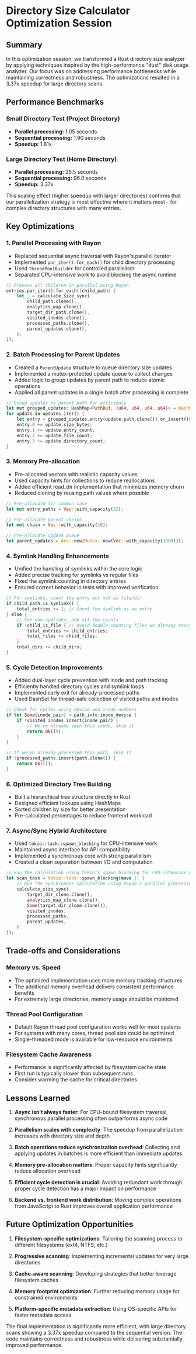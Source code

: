 # Directory Size Calculator Optimization Session

## Summary
In this optimization session, we transformed a Rust directory size analyzer by applying techniques inspired by the high-performance "dust" disk usage analyzer. Our focus was on addressing performance bottlenecks while maintaining correctness and robustness. The optimizations resulted in a 3.37x speedup for large directory scans.

## Performance Benchmarks

### Small Directory Test (Project Directory)
- **Parallel processing:** 1.05 seconds
- **Sequential processing:** 1.90 seconds
- **Speedup:** 1.81x

### Large Directory Test (Home Directory)
- **Parallel processing:** 28.5 seconds
- **Sequential processing:** 96.0 seconds
- **Speedup:** 3.37x

This scaling effect (higher speedup with larger directories) confirms that our parallelization strategy is most effective where it matters most - for complex directory structures with many entries.

## Key Optimizations

### 1. Parallel Processing with Rayon
- Replaced sequential async traversal with Rayon's parallel iterator
- Implemented `par_iter().for_each()` for child directory processing
- Used `ThreadPoolBuilder` for controlled parallelism
- Separated CPU-intensive work to avoid blocking the async runtime

```rust
// Process all children in parallel using Rayon
entries.par_iter().for_each(|child_path| {
    let _ = calculate_size_sync(
        child_path.clone(),
        analytics_map.clone(),
        target_dir_path.clone(),
        visited_inodes.clone(),
        processed_paths.clone(),
        parent_updates.clone(),
    );
});
```

### 2. Batch Processing for Parent Updates
- Created a `ParentUpdate` structure to queue directory size updates
- Implemented a mutex-protected update queue to collect changes
- Added logic to group updates by parent path to reduce atomic operations
- Applied all parent updates in a single batch after processing is complete

```rust
// Group updates by parent path for efficiency
let mut grouped_updates: HashMap<PathBuf, (u64, u64, u64, u64)> = HashMap::new();
for update in updates.iter() {
    let entry = grouped_updates.entry(update.path.clone()).or_insert((0, 0, 0, 0));
    entry.0 += update.size_bytes;
    entry.1 += update.entry_count;
    entry.2 += update.file_count;
    entry.3 += update.directory_count;
}
```

### 3. Memory Pre-allocation
- Pre-allocated vectors with realistic capacity values
- Used capacity hints for collections to reduce reallocations
- Added efficient read_dir implementation that minimizes memory churn
- Reduced cloning by reusing path values where possible

```rust
// Pre-allocate for common case
let mut entry_paths = Vec::with_capacity(32);

// Pre-allocate parent chains
let mut chain = Vec::with_capacity(10);

// Pre-allocate update queue
let parent_updates = Arc::new(Mutex::new(Vec::with_capacity(1000)));
```

### 4. Symlink Handling Enhancements
- Unified the handling of symlinks within the core logic
- Added precise tracking for symlinks vs regular files
- Fixed the symlink counting in directory entries
- Ensured correct behavior in tests with improved verification

```rust
// For symlinks, count the entry but not as file/dir
if child_path.is_symlink() {
    total_entries += 1; // Count the symlink as an entry
} else {
    // For non-symlinks, add all the counts
    if !child_is_file { // Avoid double counting files we already counted
        total_entries += child_entries;
        total_files += child_files;
    }
    total_dirs += child_dirs;
}
```

### 5. Cycle Detection Improvements
- Added dual-layer cycle prevention with inode and path tracking
- Efficiently handled directory cycles and symlink loops
- Implemented early exit for already-processed paths
- Used DashSet for thread-safe collection of visited paths and inodes

```rust
// Check for cycles using device and inode numbers
if let Some(inode_pair) = path_info.inode_device {
    if !visited_inodes.insert(inode_pair) {
        // We've already seen this inode, skip it
        return Ok(());
    }
}

// If we've already processed this path, skip it
if !processed_paths.insert(path.clone()) {
    return Ok(());
}
```

### 6. Optimized Directory Tree Building
- Built a hierarchical tree structure directly in Rust
- Designed efficient lookups using HashMaps
- Sorted children by size for better presentation
- Pre-calculated percentages to reduce frontend workload

### 7. Async/Sync Hybrid Architecture
- Used `tokio::task::spawn_blocking` for CPU-intensive work
- Maintained async interface for API compatibility
- Implemented a synchronous core with strong parallelism
- Created a clean separation between I/O and computation

```rust
// Run the calculation using tokio's spawn_blocking for CPU-intensive work
let scan_task = tokio::task::spawn_blocking(move || {
    // Run the synchronous calculation using Rayon's parallel processing
    calculate_size_sync(
        target_dir_clone.clone(),
        analytics_map_clone.clone(),
        Some(target_dir_clone.clone()),
        visited_inodes,
        processed_paths,
        parent_updates,
    )
});
```

## Trade-offs and Considerations

### Memory vs. Speed
- The optimized implementation uses more memory tracking structures
- The additional memory overhead delivers consistent performance benefits
- For extremely large directories, memory usage should be monitored

### Thread Pool Configuration
- Default Rayon thread pool configuration works well for most systems
- For systems with many cores, thread pool size could be optimized
- Single-threaded mode is available for low-resource environments

### Filesystem Cache Awareness
- Performance is significantly affected by filesystem cache state
- First run is typically slower than subsequent runs
- Consider warming the cache for critical directories

## Lessons Learned

1. **Async isn't always faster**: For CPU-bound filesystem traversal, synchronous parallel processing often outperforms async code

2. **Parallelism scales with complexity**: The speedup from parallelization increases with directory size and depth

3. **Batch operations reduce synchronization overhead**: Collecting and applying updates in batches is more efficient than immediate updates

4. **Memory pre-allocation matters**: Proper capacity hints significantly reduce allocation overhead

5. **Efficient cycle detection is crucial**: Avoiding redundant work through proper cycle detection has a major impact on performance

6. **Backend vs. frontend work distribution**: Moving complex operations from JavaScript to Rust improves overall application performance

## Future Optimization Opportunities

1. **Filesystem-specific optimizations**: Tailoring the scanning process to different filesystems (ext4, NTFS, etc.)

2. **Progressive scanning**: Implementing incremental updates for very large directories

3. **Cache-aware scanning**: Developing strategies that better leverage filesystem caches

4. **Memory footprint optimization**: Further reducing memory usage for constrained environments

5. **Platform-specific metadata extraction**: Using OS-specific APIs for faster metadata access

The final implementation is significantly more efficient, with large directory scans showing a 3.37x speedup compared to the sequential version. The code maintains correctness and robustness while delivering substantially improved performance.
